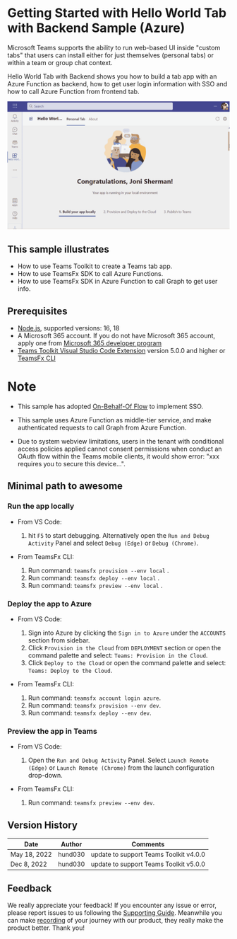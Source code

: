 # Getting Started with Hello World Tab with Backend Sample (Azure)

Microsoft Teams supports the ability to run web-based UI inside "custom tabs" that users can install either for just themselves (personal tabs) or within a team or group chat context.

Hello World Tab with Backend shows you how to build a tab app with an Azure Function as backend, how to get user login information with SSO and how to call Azure Function from frontend tab.

![Hello World Tab](images/helloWorld-tab-with-backend.gif)

## This sample illustrates

- How to use Teams Toolkit to create a Teams tab app.
- How to use TeamsFx SDK to call Azure Functions.
- How to use TeamsFx SDK in Azure Function to call Graph to get user info.

## Prerequisites

- [Node.js](https://nodejs.org/), supported versions: 16, 18
- A Microsoft 365 account. If you do not have Microsoft 365 account, apply one from [Microsoft 365 developer program](https://developer.microsoft.com/en-us/microsoft-365/dev-program)
- [Teams Toolkit Visual Studio Code Extension](https://aka.ms/teams-toolkit) version 5.0.0 and higher or [TeamsFx CLI](https://aka.ms/teamsfx-cli)

# Note
- This sample has adopted [On-Behalf-Of Flow](https://learn.microsoft.com/en-us/azure/active-directory/develop/v2-oauth2-on-behalf-of-flow) to implement SSO.

- This sample uses Azure Function as middle-tier service, and make authenticated requests to call Graph from Azure Function.

- Due to system webview limitations, users in the tenant with conditional access policies applied cannot consent permissions when conduct an OAuth flow within the Teams mobile clients, it would show error: "xxx requires you to secure this device...".

## Minimal path to awesome

### Run the app locally

- From VS Code:
    1. hit `F5` to start debugging. Alternatively open the `Run and Debug Activity` Panel and select `Debug (Edge)` or `Debug (Chrome)`.

- From TeamsFx CLI:
    1. Run command: `teamsfx provision --env local` .
    1. Run command: `teamsfx deploy --env local` .
    1. Run command: `teamsfx preview --env local` .

### Deploy the app to Azure

- From VS Code:
    1. Sign into Azure by clicking the `Sign in to Azure` under the `ACCOUNTS` section from sidebar.
    1. Click `Provision in the Cloud` from `DEPLOYMENT` section or open the command palette and select: `Teams: Provision in the Cloud`.
    1. Click `Deploy to the Cloud` or open the command palette and select: `Teams: Deploy to the Cloud`.

- From TeamsFx CLI:
    1. Run command: `teamsfx account login azure`.
    1. Run command: `teamsfx provision --env dev`.
    1. Run command: `teamsfx deploy --env dev`.

### Preview the app in Teams

- From VS Code:
    1. Open the `Run and Debug Activity` Panel. Select `Launch Remote (Edge)` or `Launch Remote (Chrome)` from the launch configuration drop-down.

- From TeamsFx CLI:
    1. Run command: `teamsfx preview --env dev`.

## Version History

|Date| Author| Comments|
|---|---|---|
|May 18, 2022| hund030 | update to support Teams Toolkit v4.0.0|
|Dec 8, 2022| hund030 | update to support Teams Toolkit v5.0.0|

## Feedback
We really appreciate your feedback! If you encounter any issue or error, please report issues to us following the [Supporting Guide](https://github.com/OfficeDev/TeamsFx-Samples/blob/dev/SUPPORT.md). Meanwhile you can make [recording](https://aka.ms/teamsfx-record) of your journey with our product, they really make the product better. Thank you!